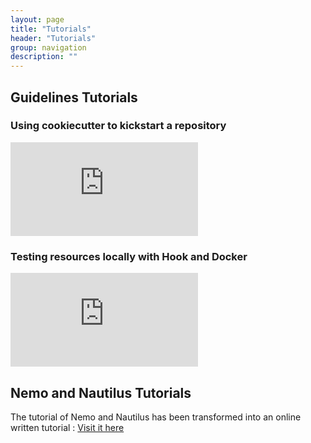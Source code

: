 ```yaml
---
layout: page
title: "Tutorials"
header: "Tutorials"
group: navigation
description: ""
---
```


<h2> Guidelines Tutorials </h2>

<div class="row">
    <div class="col-md-6">
        <h3>Using cookiecutter to kickstart a repository</h3>
        <div class="video-container ">
            <iframe src="https://www.youtube.com/embed/pke1nPjhpuI" frameborder="0" allowfullscreen></iframe>
        </div>
    </div>
    <div class="col-md-6">
        <h3>Testing resources locally with Hook and Docker</h3>
        <div class="video-container ">
            <iframe src="https://www.youtube.com/embed/0J3RvVyMf_k" frameborder="0" allowfullscreen></iframe>
        </div>
    </div>
</div>

<h2> Nemo and Nautilus Tutorials </h2>

<div><p>The tutorial of Nemo and Nautilus has been transformed into an online written tutorial : <a href="https://github.com/Capitains/tutorial-nemo/blob/master/README.md">Visit it here</a></p></div>